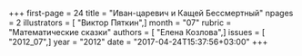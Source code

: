 +++
first-page = 24
title = "Иван-царевич и Кащей Бессмертный"
npages = 2
illustrators = [ "Виктор Пяткин",]
month = "07"
rubric = "Математические сказки"
authors = [ "Елена Козлова",]
issues = [ "2012_07",]
year = "2012"
date = "2017-04-24T15:37:56+03:00"
+++
